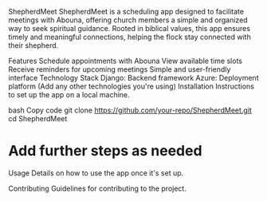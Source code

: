 ShepherdMeet
ShepherdMeet is a scheduling app designed to facilitate meetings with Abouna, offering church members a simple and organized way to seek spiritual guidance. Rooted in biblical values, this app ensures timely and meaningful connections, helping the flock stay connected with their shepherd.

Features
Schedule appointments with Abouna
View available time slots
Receive reminders for upcoming meetings
Simple and user-friendly interface
Technology Stack
Django: Backend framework
Azure: Deployment platform
(Add any other technologies you're using)
Installation
Instructions to set up the app on a local machine.

bash
Copy code
git clone https://github.com/your-repo/ShepherdMeet.git
cd ShepherdMeet
# Add further steps as needed
Usage
Details on how to use the app once it's set up.

Contributing
Guidelines for contributing to the project.
